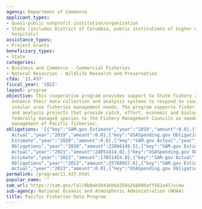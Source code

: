 ```yaml
---
agency: Department of Commerce
applicant_types:
- Quasi-public nonprofit institution/organization
- State (includes District of Columbia, public institutions of higher education and
  hospitals)
assistance_types:
- Project Grants
beneficiary_types:
- State
categories:
- Business and Commerce - Commercial Fisheries
- Natural Resources - Wildlife Research and Preservation
cfda: '11.437'
fiscal_year: '2022'
layout: program
objective: This cooperative program provides support to State fishery agencies to
  enhance their data collection and analysis systems to respond to coast wide and
  insular area fisheries management needs. The program supports fisheries data collection
  and analysis projects that provide catch, effort, economic and biological data on
  federally managed species to the Fishery Management Councils as needed for continuing
  management of Pacific fisheries.
obligations: '[{"key":"SAM.gov Estimate","year":"2019","amount":0.0},{"key":"SAM.gov
  Actual","year":"2019","amount":0.0},{"key":"USASpending.gov Obligations","year":"2019","amount":19459777.38},{"key":"SAM.gov
  Estimate","year":"2020","amount":0.0},{"key":"SAM.gov Actual","year":"2020","amount":22860150.0},{"key":"USASpending.gov
  Obligations","year":"2020","amount":22866149.5},{"key":"SAM.gov Estimate","year":"2021","amount":25152165.0},{"key":"SAM.gov
  Actual","year":"2021","amount":24051414.0},{"key":"USASpending.gov Obligations","year":"2021","amount":24051414.19},{"key":"SAM.gov
  Estimate","year":"2022","amount":17851454.0},{"key":"SAM.gov Actual","year":"2022","amount":25876298.0},{"key":"USASpending.gov
  Obligations","year":"2022","amount":25768957.6},{"key":"SAM.gov Estimate","year":"2023","amount":25719185.0},{"key":"SAM.gov
  Actual","year":"2023","amount":0.0},{"key":"USASpending.gov Obligations","year":"2023","amount":19636704.9}]'
permalink: /program/11.437.html
popular_name: ''
sam_url: https://sam.gov/fal/0b0ab5043ebb4250a26609daff562a47/view
sub-agency: National Oceanic and Atmospheric Administration (NOAA)
title: Pacific Fisheries Data Program
---
```

